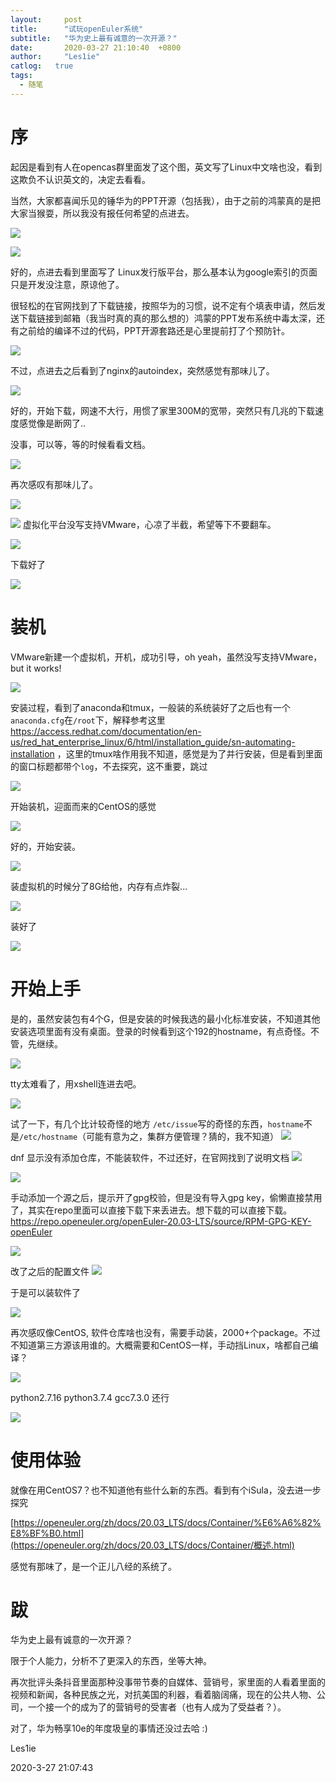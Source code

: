```yaml
---
layout:		post
title:		"试玩openEuler系统"
subtitle:	"华为史上最有诚意的一次开源？"
date:		2020-03-27 21:10:40  +0800
author:		"Les1ie"
catlog:   true
tags: 
  - 随笔
---
```




# 序

起因是看到有人在opencas群里面发了这个图，英文写了Linux中文啥也没，看到这欺负不认识英文的，决定去看看。

当然，大家都喜闻乐见的锤华为的PPT开源（包括我），由于之前的鸿蒙真的是把大家当猴耍，所以我没有报任何希望的点进去。

![](http://static.scuseek.com/20200327203152.png)



![](http://static.scuseek.com/20200327203316.png)

好的，点进去看到里面写了 Linux发行版平台，那么基本认为google索引的页面只是开发没注意，原谅他了。



很轻松的在官网找到了下载链接，按照华为的习惯，说不定有个填表申请，然后发送下载链接到邮箱（我当时真的真的那么想的）鸿蒙的PPT发布系统中毒太深，还有之前给的编译不过的代码，PPT开源套路还是心里提前打了个预防针。

![](http://static.scuseek.com/20200327212702.png)

不过，点进去之后看到了nginx的autoindex，突然感觉有那味儿了。

![](http://static.scuseek.com/20200327203804.png)

好的，开始下载，网速不大行，用惯了家里300M的宽带，突然只有几兆的下载速度感觉像是断网了..



没事，可以等，等的时候看看文档。

![](http://static.scuseek.com/20200327203958.png)



再次感叹有那味儿了。

![](http://static.scuseek.com/20200327203916.png)



![](http://static.scuseek.com/20200327202853.png)
虚拟化平台没写支持VMware，心凉了半截，希望等下不要翻车。

![](http://static.scuseek.com/20200327202906.png)

下载好了

![](http://static.scuseek.com/20200327202837.png)



# 装机

VMware新建一个虚拟机，开机，成功引导，oh yeah，虽然没写支持VMware，but it works!

![](http://static.scuseek.com/20200327202801.png)



安装过程，看到了anaconda和tmux，一般装的系统装好了之后也有一个`anaconda.cfg`在`/root`下，解释参考这里 https://access.redhat.com/documentation/en-us/red_hat_enterprise_linux/6/html/installation_guide/sn-automating-installation ，这里的tmux啥作用我不知道，感觉是为了并行安装，但是看到里面的窗口标题都带个`log`，不去探究，这不重要，跳过

![](http://static.scuseek.com/20200327202427.png)

开始装机，迎面而来的CentOS的感觉

![](http://static.scuseek.com/20200327202314.png)

好的，开始安装。

![](http://static.scuseek.com/20200327202400.png)



装虚拟机的时候分了8G给他，内存有点炸裂...

![](http://static.scuseek.com/20200327202027.png)

装好了

![](http://static.scuseek.com/20200327202059.jpg)



# 开始上手

是的，虽然安装包有4个G，但是安装的时候我选的最小化标准安装，不知道其他安装选项里面有没有桌面。登录的时候看到这个192的hostname，有点奇怪。不管，先继续。

![](http://static.scuseek.com/20200327210339.png)



tty太难看了，用xshell连进去吧。



![](http://static.scuseek.com/20200327211957.png)



试了一下，有几个比计较奇怪的地方  `/etc/issue`写的奇怪的东西，`hostname`不是`/etc/hostname`（可能有意为之，集群方便管理？猜的，我不知道）
![](http://static.scuseek.com/20200327201555.png)



dnf 显示没有添加仓库，不能装软件，不过还好，在官网找到了说明文档
![](http://static.scuseek.com/20200327201859.png)

![](http://static.scuseek.com/20200327201229.png)

手动添加一个源之后，提示开了gpg校验，但是没有导入gpg key，偷懒直接禁用了，其实在repo里面可以直接下载下来丢进去。想下载的可以直接下载。 https://repo.openeuler.org/openEuler-20.03-LTS/source/RPM-GPG-KEY-openEuler

![](http://static.scuseek.com/20200327212140.png)

改了之后的配置文件
![](http://static.scuseek.com/20200327201418.png)

于是可以装软件了

![](http://static.scuseek.com/20200327201308.png)

再次感叹像CentOS, 软件仓库啥也没有，需要手动装，2000+个package。不过不知道第三方源该用谁的。大概需要和CentOS一样，手动挡Linux，啥都自己编译？

![](http://static.scuseek.com/20200327205152.png)

python2.7.16 python3.7.4  gcc7.3.0     还行

![](http://static.scuseek.com/20200327205905.png)



# 使用体验

就像在用CentOS7？也不知道他有些什么新的东西。看到有个iSula，没去进一步探究

[https://openeuler.org/zh/docs/20.03_LTS/docs/Container/%E6%A6%82%E8%BF%B0.html](https://openeuler.org/zh/docs/20.03_LTS/docs/Container/概述.html)

感觉有那味了，是一个正儿八经的系统了。

# 跋

华为史上最有诚意的一次开源？

限于个人能力，分析不了更深入的东西，坐等大神。

再次批评头条抖音里面那种没事带节奏的自媒体、营销号，家里面的人看着里面的视频和新闻，各种民族之光，对抗美国的利器，看着脑阔痛，现在的公共人物、公司，一个接一个的成为了的营销号的受害者（也有人成为了受益者？）。



对了，华为畅享10e的年度圾皇的事情还没过去哈 :)



Les1ie



2020-3-27 21:07:43
